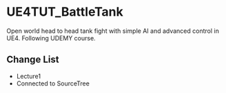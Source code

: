 # UE4TUT_BattleTank
Open world head to head tank fight with simple AI and advanced control in UE4. Following UDEMY course.

## Change List
* Lecture1
* Connected to SourceTree